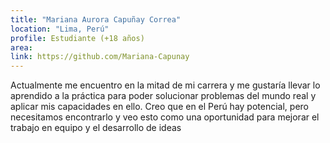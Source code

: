 ```yaml
---
title: "Mariana Aurora Capuñay Correa"
location: "Lima, Perú"
profile: Estudiante (+18 años)
area: 
link: https://github.com/Mariana-Capunay
---
```


Actualmente me encuentro en la mitad de mi carrera y me gustaría llevar lo aprendido a la práctica para poder solucionar problemas del mundo real y aplicar mis capacidades en ello. Creo que en el Perú hay potencial, pero necesitamos encontrarlo y veo esto como una oportunidad para mejorar el trabajo en equipo y el desarrollo de ideas
